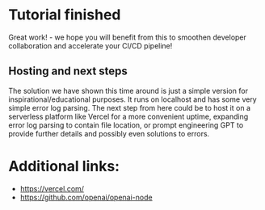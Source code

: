 # Tutorial finished
Great work! - we hope you will benefit from this to smoothen developer collaboration and accelerate your CI/CD pipeline!

## Hosting and next steps
The solution we have shown this time around is just a simple version for inspirational/educational purposes. It runs on localhost and has some very simple error log parsing. The next step from here could be to host it on a serverless platform like Vercel for a more convenient uptime, expanding error log parsing to contain file location, or prompt engineering GPT to provide further details and possibly even solutions to errors.

# Additional links:
- https://vercel.com/
- https://github.com/openai/openai-node